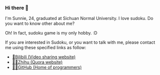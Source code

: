### Hi there 👋

I'm Sunnie, 24, graduated at Sichuan Normal University. I love sudoku. Do you want to know other about me?

Oh! In fact, sudoku game is my only hobby. :D

If you are interested in Sudoku, or you want to talk with me, please contact me using these specified links as follow:

* [🎦Bilibili (Video sharing website)](https://space.bilibili.com/23736703)
* [👨‍🏫Zhihu (Quora website)](https://www.zhihu.com/people/Sunnie-Shine)
* [👨‍💻GitHub (Home of programmers)](https://github.com/Sunnie-Shine)
